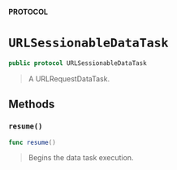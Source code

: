 **PROTOCOL**

# `URLSessionableDataTask`

```swift
public protocol URLSessionableDataTask
```

> A URLRequestDataTask.

## Methods
### `resume()`

```swift
func resume()
```

> Begins the data task execution.
